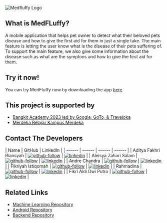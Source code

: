 ![Medfluffy Logo]([https://myoctocat.com/assets/images/base-octocat.svg](https://storage.googleapis.com/medfluffy-resources/logo.png))

## What is MedFLuffy?

A mobile application that helps pet owner to detect what their beloved pets disease and how to give the first aid for them in just a single take. The main feature is letting the user know what is the disease of their pets suffering of. To support the main feature, we also give some information about the disease such as what are the symptons and how to give the first aid for them.

## Try it now!
You can try MedFluffy now by downloading the app [here](https://kampusmerdeka.kemdikbud.go.id/) 

## This project is supported by
- [Bangkit Academy 2023 led by Google, GoTo, & Traveloka](https://kampusmerdeka.kemdikbud.go.id/) 
- [Merdeka Belajar Kampus Merdeka ](https://kampusmerdeka.kemdikbud.go.id/) 

## Contact The Developers
| Name | GitHub | LinkedIn |
| ------ | ------ | ------ | ------ |
| Aditya Fakhri Riansyah | [![github-follow][github-shield]][github-adit] | [![linkedin][linkedin-shield]][linkedin-adit] |
| Aleisya Zahari Salam | [![github-follow][github-shield]][github-ale] | [![linkedin][linkedin-shield]][linkedin-ale] |
| Andre Chandra | [![github-follow][github-shield]][github-andre] | [![linkedin][linkedin-shield]][linkedin-andre] |
| Fikriyah Istiqomah | [![github-follow][github-shield]][github-isti] | [![linkedin][linkedin-shield]][linkedin-isti] |
|  Rahmadina | [![github-follow][github-shield]][github-dina] | [![linkedin][linkedin-shield]][linkedin-dina] |
| Fikri Aldi Dwi Putro | [![github-follow][github-shield]][github-aldi] | [![linkedin][linkedin-shield]][linkedin-aldi] |

## Related Links
- [Machine Learning Repository][github-medfluffy-ml]
- [Android Repository][github-medfluffy-android]
- [Backend Repository][github-medfluffy-backend]




[//]: # (LINKS)

[github-medfluffy-ml]: https://github.com/MedFluffy/medfluffy-ml
[github-medfluffy-android]: https://github.com/MedFluffy/medfluffy-android
[github-medfluffy-backend]: https://github.com/MedFluffy/medfluffy-backend

[github-shield]: https://img.shields.io/badge/github-0077B5?style=for-the-badge&logo=github&logoColor=white

[github-adit]: https://github.com/adityafakhrii
[github-ale]: https://github.com/AleisyaZahari
[github-andre]: https://github.com/AndreC097
[github-isti]: https://github.com/fikriyahistiqomah
[github-dina]: https://github.com/rhmdin
[github-aldi]: https://github.com/fikrialdi10

[github-follow-adit]: https://img.shields.io/github/followers/adityafakhrii?style=for-the-badge
[github-follow-ale]: https://img.shields.io/github/followers/AleisyaZahari?style=social
[github-follow-andre]: https://img.shields.io/github/followers/AndreC097?style=social
[github-follow-isti]: https://img.shields.io/github/followers/fikriyahistiqomah?style=social
[github-follow-dina]: https://img.shields.io/github/followers/rhmdin?style=social
[github-follow-aldi]: https://img.shields.io/github/followers/fikrialdi10?style=social&

[linkedin-shield]: https://img.shields.io/badge/LinkedIn-0077B5?style=for-the-badge&logo=linkedin&logoColor=white

[linkedin-adit]: https://www.linkedin.com/in/adityafakhrii/
[linkedin-ale]: https://www.linkedin.com/in/aleisya-zahari-salam-5b8090222/
[linkedin-andre]: https://www.linkedin.com/in/andre-chandra-a445b2271/
[linkedin-isti]: https://www.linkedin.com/in/fikriyahistiqomah/
[linkedin-dina]: https://www.linkedin.com/in/rhmdin/
[linkedin-aldi]: https://www.linkedin.com/in/fikrialdi/
